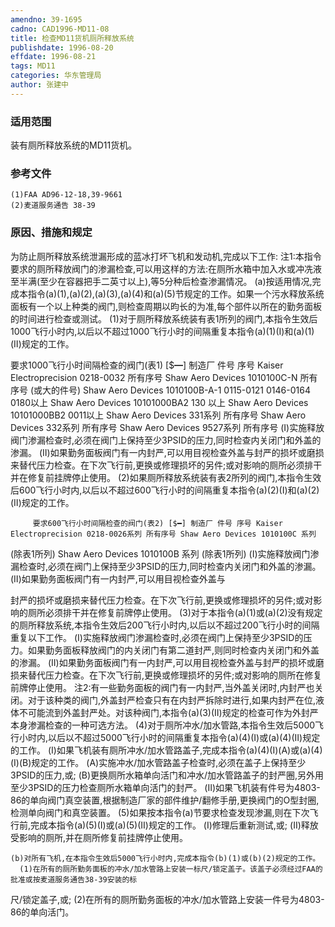```yaml
---
amendno: 39-1695
cadno: CAD1996-MD11-08
title: 检查MD11货机厕所释放系统
publishdate: 1996-08-20
effdate: 1996-08-21
tags: MD11
categories: 华东管理局
author: 张建中
---
```


### 适用范围 
装有厕所释放系统的MD11货机。

### 参考文件
    (1)FAA AD96-12-18,39-9661 
    (2)麦道服务通告 38-39

### 原因、措施和规定 
为防止厕所释放系统泄漏形成的蓝冰打坏飞机和发动机,完成以下工作: 
    注1:本指令要求的厕所释放阀门的渗漏检查,可以用这样的方法:在厕所水箱中加入水或冲冼液至半满(至少在容器把手二英寸以上),等5分种后检查渗漏情况。 
    (a)按适用情况,完成本指令(a)(1),(a)(2),(a)(3),(a)(4)和(a)(5)节规定的工作。如果一个污水释放系统面板有一个以上种类的阀门,则检查周期以昀长的为准,每个部件以所在的勤务面板的时间进行检查或测试。 
      (1)对于厕所释放系统装有表1所列的阀门,本指令生效后1000飞行小时内,以后以不超过1000飞行小时的间隔重复本指令(a)(1)(Ⅰ)和(a)(1)(Ⅱ)规定的工作。 

       
要求1000飞行小时间隔检查的阀门(表1) [$━] 制造厂 件号 序号 Kaiser Electroprecision 0218-0032 所有序号 Shaw Aero Devices 1010100C-N 所有序号 
(或大的件号) Shaw Aero Devices 1010100B-A-1 0115-0121 0146-0164 
0180以上 Shaw Aero Devices 10101000BA2  130 以上              Shaw Aero Devices 10101000BB2 0011以上   Shaw Aero Devices 331系列 所有序号 Shaw Aero Devices 332系列 所有序号 Shaw Aero Devices 9527系列 所有序号 
        (Ⅰ)实施释放阀门渗漏检查时,必须在阀门上保持至少3PSID的压力,同时检查内关闭门和外盖的渗漏。 
        (Ⅱ)如果勤务面板阀门有一内封严,可以用目视检查外盖与封严的损坏或磨损来替代压力检查。在下次飞行前,更换或修理损坏的另件;或对影响的厕所必须排干并在修复前挂牌停止使用。 
      (2)如果厕所释放系统装有表2所列的阀门,本指令生效后600飞行小时内,以后以不超过600飞行小时的间隔重复本指令(a)(2)(Ⅰ)和(a)(2)(Ⅱ)规定的工作。 

         要求600飞行小时间隔检查的阀门(表2) [$━] 制造厂 件号 序号 Kaiser Electroprecision 0218-0026系列 所有序号 Shaw Aero Devices 1010100C 系列 
(除表1所列) Shaw Aero Devices 1010100B 系列 (除表1所列) 
        (Ⅰ)实施释放阀门渗漏检查时,必须在阀门上保持至少3PSID的压力,同时检查内关闭门和外盖的渗漏。 
        (Ⅱ)如果勤务面板阀门有一内封严,可以用目视检查外盖与
       
封严的损坏或磨损来替代压力检查。在下次飞行前,更换或修理损坏的另件;或对影响的厕所必须排干并在修复前牌停止使用。 
(3)对于本指令(a)(1)或(a)(2)没有规定的厕所释放系统,本指令生效后200飞行小时内,以后以不超过200飞行小时的间隔重复以下工作。 
        (Ⅰ)实施释放阀门渗漏检查时,必须在阀门上保持至少3PSID的压力。如果勤务面板释放阀门的内关闭门有第二道封严,则同时检查内关闭门和外盖的渗漏。 
        (Ⅱ)如果勤务面板阀门有一内封严,可以用目视检查外盖与封严的损坏或磨损来替代压力检查。在下次飞行前,更换或修理损坏的另件;或对影响的厕所在修复前牌停止使用。 
    注2:有一些勤务面板的阀门有一内封严,当外盖关闭时,内封严也关闭。对于该种类的阀门,外盖封严检查只有在内封严拆除时进行,如果内封严在位,液体不可能流到外盖封严处。对该种阀门,本指令(a)(3)(Ⅱ)规定的检查可作为外封严本身渗漏检查的一种可选方法。 
      (4)对于厕所冲水/加水管路,本指令生效后5000飞行小时内,以后以不超过5000飞行小时的间隔重复本指令(a)(4)(Ⅰ)或(a)(4)(Ⅱ)规定的工作。 
        (Ⅰ)如果飞机装有厕所冲水/加水管路盖子,完成本指令(a)(4)(Ⅰ)(A)或(a)(4)(Ⅰ)(B)规定的工作。 
        (A)实施冲水/加水管路盖子检查时,必须在盖子上保持至少3PSID的压力,或; 
        (B)更换厕所水箱单向活门和冲水/加水管路盖子的封严圈,另外用至少3PSID的压力检查厕所水箱单向活门的封严。 
(Ⅱ)如果飞机装有件号为4803-86的单向阀门真空装置,根据制造厂家的部件维护/翻修手册,更换阀门的O型封圈,检测单向阀门和真空装置。 
      (5)如果按本指令(a)节要求检查发现渗漏,则在下次飞行前,完成本指令(a)(5)(Ⅰ)或(a)(5)(Ⅱ)规定的工作。 
(Ⅰ)修理后重新测试,或; 
        (Ⅱ)释放受影响的厕所,并在厕所修复前挂牌停止使用。 

    (b)对所有飞机,在本指令生效后5000飞行小时内,完成本指令(b)(1)或(b)(2)规定的工作。 
      (1)在所有的厕所勤务面板的冲水/加水管路上安装一标尺/锁定盖子。该盖子必须经过FAA的批准或按麦道服务通告38-39安装的标

       
尺/锁定盖子,或; 
      (2)在所有的厕所勤务面板的冲水/加水管路上安装一件号为4803-86的单向活门。
